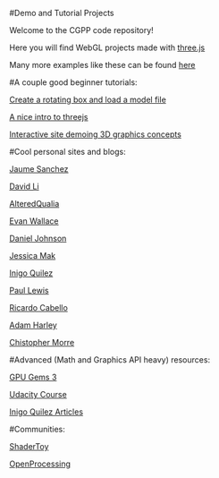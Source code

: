 #Demo and Tutorial Projects

Welcome to the CGPP code repository!

Here you will find WebGL projects made with [three.js](https://threejs.org/)

Many more examples like these can be found [here](https://threejs.org/examples)
  
#A couple good beginner tutorials:

[Create a rotating box and load a model file](https://dinosaurscode.xyz/tutorials/2016/07/15/three-js-tutorial-for-beginners/)

[A nice intro to threejs](https://aerotwist.com/tutorials/getting-started-with-three-js/)

[Interactive site demoing 3D graphics concepts](http://www.dimroc.com/reveal.js-threejs/)


#Cool personal sites and blogs:

[Jaume Sanchez](https://www.clicktorelease.com/)

[David Li](http://david.li)

[AlteredQualia](http://alteredqualia.com/)

[Evan Wallace](http://madebyevan.com/)

[Daniel Johnson](http://www.hexahedria.com/experiments/)

[Jessica Mak](https://twitter.com/mango_lychee)

[Inigo Quilez](http://www.iquilezles.org/)

[Paul Lewis](https://aerotwist.com)

[Ricardo Cabello](mrdoob.com)

[Adam Harley](http://scs.ryerson.ca/~aharley/vis/conv/)

[Chistopher Morre](http://christopheremoore.net/home.lua)


#Advanced (Math and Graphics API heavy) resources: 

[GPU Gems 3](https://developer.nvidia.com/gpugems/GPUGems3/gpugems3_pref01.html)

[Udacity Course](https://www.udacity.com/course/interactive-3d-graphics--cs291)

[Inigo Quilez Articles](http://www.iquilezles.org/www/index.htm)


#Communities: 

[ShaderToy](https://www.shadertoy.com/)

[OpenProcessing](https://www.openprocessing.org/)
  
